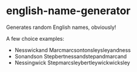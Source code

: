 english-name-generator
======================

Generates random English names, obviously!

A few choice examples:
- Nesswickand Marcmarcsontonsleysleyandness
- Sonandson Stepbertnessandstepandmarcand
- Nessingwick Stepmarcsleybertleywickwicksley